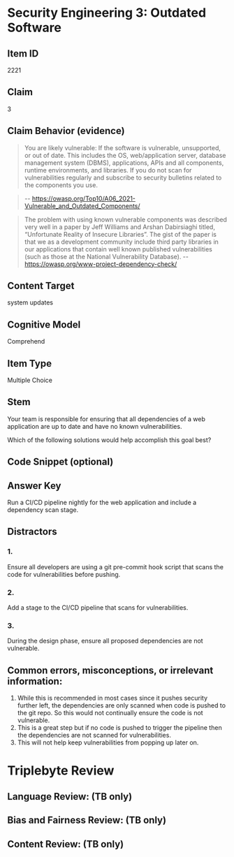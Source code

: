 # Security Engineering 3: Outdated Software


## Item ID
2221

## Claim
3


## Claim Behavior (evidence)

> You are likely vulnerable: If the software is vulnerable, unsupported, or out of date. This includes the OS, web/application server, database management system (DBMS), applications, APIs and all components, runtime environments, and libraries. If you do not scan for vulnerabilities regularly and subscribe to security bulletins related to the components you use.

> -- https://owasp.org/Top10/A06_2021-Vulnerable_and_Outdated_Components/

> The problem with using known vulnerable components was described very well in a paper by Jeff Williams and Arshan Dabirsiaghi titled, “Unfortunate Reality of Insecure Libraries”. The gist of the paper is that we as a development community include third party libraries in our applications that contain well known published vulnerabilities (such as those at the National Vulnerability Database).
> -- https://owasp.org/www-project-dependency-check/

## Content Target
system updates


## Cognitive Model

Comprehend


## Item Type

Multiple Choice


## Stem

Your team is responsible for ensuring that all dependencies of a web application are up to date and have no known vulnerabilities.

Which of the following solutions would help accomplish this goal best?

## Code Snippet (optional)



## Answer Key

Run a CI/CD pipeline nightly for the web application and include a dependency scan stage.


## Distractors
### 1.

Ensure all developers are using a git pre-commit hook script that scans the code for vulnerabilities before pushing.

### 2.

Add a stage to the CI/CD pipeline that scans for vulnerabilities.


### 3.

During the design phase, ensure all proposed dependencies are not vulnerable.


## Common errors, misconceptions, or irrelevant information:

1. While this is recommended in most cases since it pushes security further left, the dependencies are only scanned when code is pushed to the git repo. So this would not continually ensure the code is not vulnerable.
2. This is a great step but if no code is pushed to trigger the pipeline then the dependencies are not scanned for vulnerabilities.
3. This will not help keep vulnerabilities from popping up later on.

# Triplebyte Review


## Language Review: (TB only)


## Bias and Fairness Review: (TB only)


## Content Review: (TB only)


